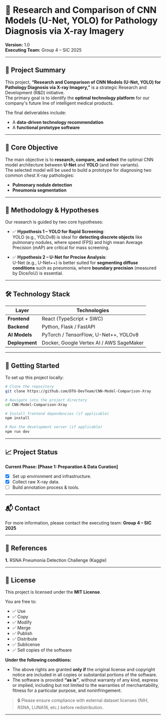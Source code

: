 # 🧠 Research and Comparison of CNN Models (U-Net, YOLO) for Pathology Diagnosis via X-ray Imagery

**Version:** 1.0  
**Executing Team:** Group 4 – SIC 2025

---

## 📖 Project Summary

This project, **“Research and Comparison of CNN Models (U-Net, YOLO) for Pathology Diagnosis via X-ray Imagery,”** is a strategic Research and Development (R&D) initiative.  
The primary goal is to identify the **optimal technology platform** for our company's future line of intelligent medical products.

The final deliverables include:
- A **data-driven technology recommendation**
- A **functional prototype software**

---

## 🎯 Core Objective

The main objective is to **research, compare, and select** the optimal CNN model architecture between **U-Net** and **YOLO** (and their variants).  
The selected model will be used to build a prototype for diagnosing two common chest X-ray pathologies:
- **Pulmonary nodule detection**
- **Pneumonia segmentation**

---

## 🔬 Methodology & Hypotheses

Our research is guided by two core hypotheses:

- ✅ **Hypothesis 1 – YOLO for Rapid Screening**:  
  YOLO (e.g., YOLOv8) is ideal for **detecting discrete objects** like pulmonary nodules, where speed (FPS) and high mean Average Precision (mAP) are critical for mass screening.

- ✅ **Hypothesis 2 – U-Net for Precise Analysis**:  
  U-Net (e.g., U-Net++) is better suited for **segmenting diffuse conditions** such as pneumonia, where **boundary precision** (measured by Dice/IoU) is essential.

---

## 🛠️ Technology Stack

| Layer          | Technologies                              |
|----------------|--------------------------------------------|
| **Frontend**   | React (TypeScript + SWC)                   |
| **Backend**    | Python, Flask / FastAPI                    |
| **AI Models**  | PyTorch / TensorFlow, U-Net++, YOLOv8     |
| **Deployment** | Docker, Google Vertex AI / AWS SageMaker  |

---

## 🚀 Getting Started

To set up this project locally:

```bash
# Clone the repository
git clone https://github.com/DTU-DevTeam/CNN-Model-Comparison-Xray

# Navigate into the project directory
cd CNN-Model-Comparison-Xray

# Install frontend dependencies (if applicable)
npm install

# Run the development server (if applicable)
npm run dev
```
---

## 📈 Project Status

**Current Phase: [Phase 1: Preparation & Data Curation]**

* [X] Set up environment and infrastructure.
* [X] Collect raw X-ray data.
* [ ] Build annotation process & tools.

---

## 📬 Contact

For more information, please contact the executing team: **Group 4 – SIC 2025**

---

## 📎 References

**1.** RSNA Pneumonia Detection Challenge (Kaggle)

---

## 📄 License

This project is licensed under the **MIT License**.

You are free to:

- ✅ Use
- ✅ Copy
- ✅ Modify
- ✅ Merge
- ✅ Publish
- ✅ Distribute
- ✅ Sublicense
- ✅ Sell copies of the software

**Under the following conditions:**

- The above rights are granted **only if** the original license and copyright
  notice are included in all copies or substantial portions of the software.
- The software is provided **“as is”**, without warranty of any kind, express or implied, including but not limited to the warranties of merchantability, fitness for a particular purpose, and noninfringement.

> 🔒 Please ensure compliance with external dataset licenses (NIH, RSNA, LUNA16, etc.) before redistribution.

---
